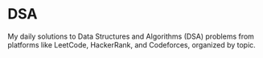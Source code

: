 # DSA
My daily solutions to Data Structures and Algorithms (DSA) problems from platforms like LeetCode, HackerRank, and Codeforces, organized by topic.
